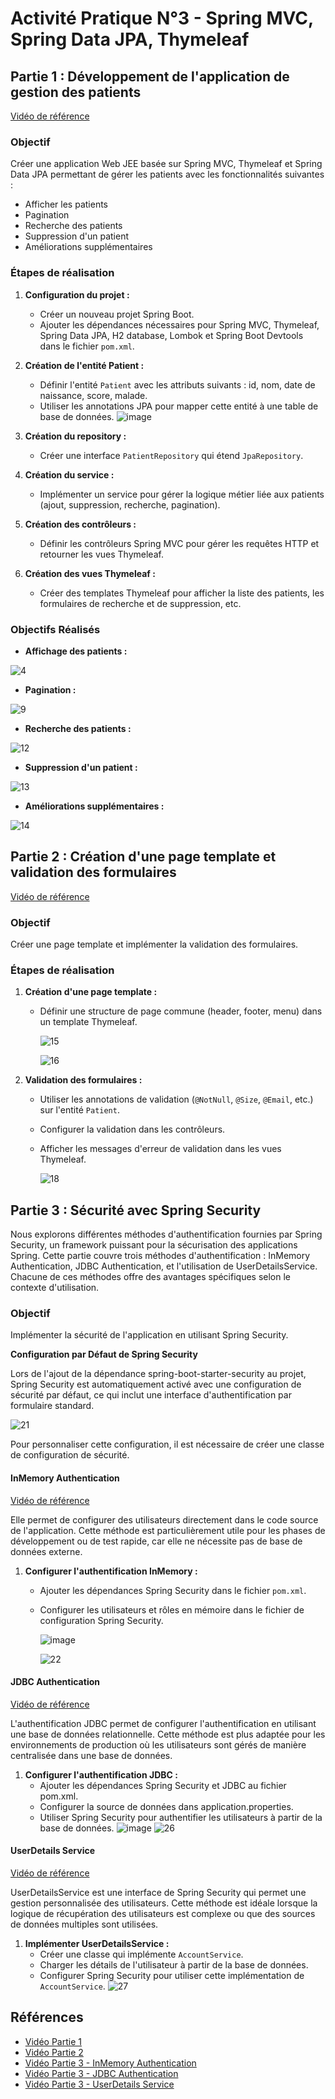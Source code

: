 # Activité Pratique N°3 - Spring MVC, Spring Data JPA, Thymeleaf

## Partie 1 : Développement de l'application de gestion des patients
[Vidéo de référence](https://www.youtube.com/watch?v=jDm-q-jEbiA)

### Objectif
Créer une application Web JEE basée sur Spring MVC, Thymeleaf et Spring Data JPA permettant de gérer les patients avec les fonctionnalités suivantes :
- Afficher les patients
- Pagination
- Recherche des patients
- Suppression d'un patient
- Améliorations supplémentaires

### Étapes de réalisation
1. **Configuration du projet :**
   - Créer un nouveau projet Spring Boot.
   - Ajouter les dépendances nécessaires pour Spring MVC, Thymeleaf, Spring Data JPA, H2 database, Lombok et Spring Boot Devtools dans le fichier `pom.xml`.


2. **Création de l'entité Patient :**
   - Définir l'entité `Patient` avec les attributs suivants : id, nom, date de naissance, score, malade.
   - Utiliser les annotations JPA pour mapper cette entité à une table de base de données.
     ![image](https://github.com/ducloser90/SD_Activite3/assets/167253342/54d4c5f3-5234-4258-ac9c-e52ae9b4e10d)


3. **Création du repository :**
   - Créer une interface `PatientRepository` qui étend `JpaRepository`.

4. **Création du service :**
   - Implémenter un service pour gérer la logique métier liée aux patients (ajout, suppression, recherche, pagination).

5. **Création des contrôleurs :**
   - Définir les contrôleurs Spring MVC pour gérer les requêtes HTTP et retourner les vues Thymeleaf.

6. **Création des vues Thymeleaf :**
   - Créer des templates Thymeleaf pour afficher la liste des patients, les formulaires de recherche et de suppression, etc.
  
### Objectifs Réalisés

- **Affichage des patients :**

![4](https://github.com/ducloser90/SD_Activite3/assets/167253342/acafcd50-9a65-4983-b5fd-a549eb003430)

- **Pagination :**

![9](https://github.com/ducloser90/SD_Activite3/assets/167253342/4e182b3d-54cd-4e6c-aac2-0599819a6f17)


- **Recherche des patients :**

![12](https://github.com/ducloser90/SD_Activite3/assets/167253342/c70bd73b-0316-475f-8f3f-c1ca7f4567e7)

- **Suppression d'un patient :**

![13](https://github.com/ducloser90/SD_Activite3/assets/167253342/ee3d2f72-012b-4b80-9685-e75a70f19384)


- **Améliorations supplémentaires :**

![14](https://github.com/ducloser90/SD_Activite3/assets/167253342/bcdbe1bd-e1ae-40af-9e91-3383a0196cde)



## Partie 2 : Création d'une page template et validation des formulaires
[Vidéo de référence](https://www.youtube.com/watch?v=eoBE745lDE0)


### Objectif
Créer une page template et implémenter la validation des formulaires.

### Étapes de réalisation
1. **Création d'une page template :**
   - Définir une structure de page commune (header, footer, menu) dans un template Thymeleaf.

     ![15](https://github.com/ducloser90/SD_Activite3/assets/167253342/9500b090-05a4-45c8-bfb3-38a6f6b95d0f)

     ![16](https://github.com/ducloser90/SD_Activite3/assets/167253342/a9c2e37c-bae7-4670-9163-25869b2ebb4d)


2. **Validation des formulaires :**
   - Utiliser les annotations de validation (`@NotNull`, `@Size`, `@Email`, etc.) sur l'entité `Patient`.
   - Configurer la validation dans les contrôleurs.
   - Afficher les messages d'erreur de validation dans les vues Thymeleaf.

     ![18](https://github.com/ducloser90/SD_Activite3/assets/167253342/b76bc491-76f6-427f-8e2f-69732c08343c)


## Partie 3 : Sécurité avec Spring Security

Nous explorons différentes méthodes d'authentification fournies par Spring Security, un framework puissant pour la sécurisation des applications Spring. Cette partie couvre trois méthodes d'authentification : InMemory Authentication, JDBC Authentication, et l'utilisation de UserDetailsService. Chacune de ces méthodes offre des avantages spécifiques selon le contexte d'utilisation.

### Objectif
Implémenter la sécurité de l'application en utilisant Spring Security.

**Configuration par Défaut de Spring Security**

Lors de l'ajout de la dépendance spring-boot-starter-security au projet, Spring Security est automatiquement activé avec une configuration de sécurité par défaut, ce qui inclut une interface d'authentification par formulaire standard.

![21](https://github.com/ducloser90/SD_Activite3/assets/167253342/243bb239-e386-4eb0-9cab-e37ae84a88bb)

Pour personnaliser cette configuration, il est nécessaire de créer une classe de configuration de sécurité.

#### InMemory Authentication
[Vidéo de référence](https://www.youtube.com/watch?v=7VqpC8UD1zM)

Elle permet de configurer des utilisateurs directement dans le code source de l'application. Cette méthode est particulièrement utile pour les phases de développement ou de test rapide, car elle ne nécessite pas de base de données externe.

1. **Configurer l'authentification InMemory :**
   - Ajouter les dépendances Spring Security dans le fichier `pom.xml`.
   - Configurer les utilisateurs et rôles en mémoire dans le fichier de configuration Spring Security.

     ![image](https://github.com/ducloser90/SD_Activite3/assets/167253342/3d3e83b2-3729-454d-99a7-bb61aabfb740)

     ![22](https://github.com/ducloser90/SD_Activite3/assets/167253342/d0503d61-c5d9-4943-8ee0-b3c15af0e7f8)



#### JDBC Authentication
[Vidéo de référence](https://www.youtube.com/watch?v=Haz3wLiQ5-0)

L'authentification JDBC permet de configurer l'authentification en utilisant une base de données relationnelle. Cette méthode est plus adaptée pour les environnements de production où les utilisateurs sont gérés de manière centralisée dans une base de données.

1. **Configurer l'authentification JDBC :**
   - Ajouter les dépendances Spring Security et JDBC au fichier pom.xml.
   - Configurer la source de données dans application.properties.
   - Utiliser Spring Security pour authentifier les utilisateurs à partir de la base de données.
     ![image](https://github.com/ducloser90/SD_Activite3/assets/167253342/11315ebb-f6b2-4896-a2b6-02ea8a1b70a3)
     ![26](https://github.com/ducloser90/SD_Activite3/assets/167253342/7f298858-7c34-4eed-b25b-106f78fd9d60)




#### UserDetails Service
[Vidéo de référence](https://www.youtube.com/watch?v=RTiS9ygyYs4)

UserDetailsService est une interface de Spring Security qui permet une gestion personnalisée des utilisateurs. Cette méthode est idéale lorsque la logique de récupération des utilisateurs est complexe ou que des sources de données multiples sont utilisées.

1. **Implémenter UserDetailsService :**
   - Créer une classe qui implémente `AccountService`.
   - Charger les détails de l'utilisateur à partir de la base de données.
   - Configurer Spring Security pour utiliser cette implémentation de `AccountService`.
     ![27](https://github.com/ducloser90/SD_Activite3/assets/167253342/d2314ee3-4046-4357-85cf-aef7feb87593)


## Références
- [Vidéo Partie 1](https://www.youtube.com/watch?v=jDm-q-jEbiA)
- [Vidéo Partie 2](https://www.youtube.com/watch?v=eoBE745lDE0)
- [Vidéo Partie 3 - InMemory Authentication](https://www.youtube.com/watch?v=7VqpC8UD1zM)
- [Vidéo Partie 3 - JDBC Authentication](https://www.youtube.com/watch?v=Haz3wLiQ5-0)
- [Vidéo Partie 3 - UserDetails Service](https://www.youtube.com/watch?v=RTiS9ygyYs4)
